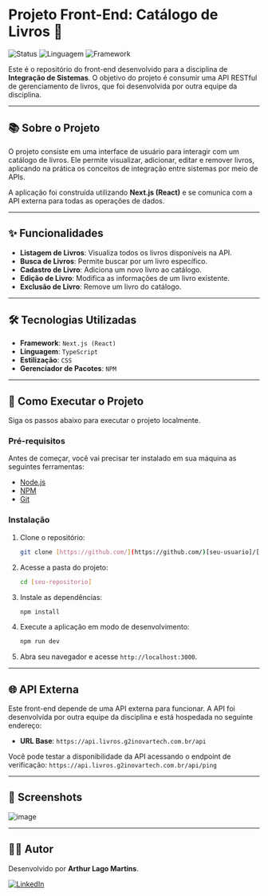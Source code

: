 # Projeto Front-End: Catálogo de Livros 📖

![Status](https://img.shields.io/badge/status-concluído-green)
![Linguagem](https://img.shields.io/badge/linguagem-TypeScript-blue)
![Framework](https://img.shields.io/badge/framework-Next.js-black?logo=next.js)

Este é o repositório do front-end desenvolvido para a disciplina de **Integração de Sistemas**. O objetivo do projeto é consumir uma API RESTful de gerenciamento de livros, que foi desenvolvida por outra equipe da disciplina.

***

## 📚 Sobre o Projeto

O projeto consiste em uma interface de usuário para interagir com um catálogo de livros. Ele permite visualizar, adicionar, editar e remover livros, aplicando na prática os conceitos de integração entre sistemas por meio de APIs.

A aplicação foi construída utilizando **Next.js (React)** e se comunica com a API externa para todas as operações de dados.

***

## ✨ Funcionalidades

-   **Listagem de Livros**: Visualiza todos os livros disponíveis na API.
-   **Busca de Livros**: Permite buscar por um livro específico.
-   **Cadastro de Livro**: Adiciona um novo livro ao catálogo.
-   **Edição de Livro**: Modifica as informações de um livro existente.
-   **Exclusão de Livro**: Remove um livro do catálogo.

***

## 🛠️ Tecnologias Utilizadas

-   **Framework**: `Next.js (React)`
-   **Linguagem**: `TypeScript`
-   **Estilização**: `CSS`
-   **Gerenciador de Pacotes**: `NPM`

***

## 🚀 Como Executar o Projeto

Siga os passos abaixo para executar o projeto localmente.

### Pré-requisitos

Antes de começar, você vai precisar ter instalado em sua máquina as seguintes ferramentas:
* [Node.js](https://nodejs.org/en/)
* [NPM](https://www.npmjs.com/)
* [Git](https://git-scm.com)

### Instalação

1.  Clone o repositório:
    ```bash
    git clone [https://github.com/](https://github.com/)[seu-usuario]/[seu-repositorio].git
    ```

2.  Acesse a pasta do projeto:
    ```bash
    cd [seu-repositorio]
    ```

3.  Instale as dependências:
    ```bash
    npm install
    ```

4.  Execute a aplicação em modo de desenvolvimento:
    ```bash
    npm run dev
    ```
5.  Abra seu navegador e acesse `http://localhost:3000`.

***

## 🌐 API Externa

Este front-end depende de uma API externa para funcionar. A API foi desenvolvida por outra equipe da disciplina e está hospedada no seguinte endereço:

-   **URL Base**: `https://api.livros.g2inovartech.com.br/api`

Você pode testar a disponibilidade da API acessando o endpoint de verificação:
`https://api.livros.g2inovartech.com.br/api/ping`

***

## 📸 Screenshots

![image](https://github.com/user-attachments/assets/b7b5a083-290c-4fed-81b9-caa1c6130bc5)

***

## 👨‍💻 Autor

Desenvolvido por **Arthur Lago Martins**.

[![LinkedIn](https://www.linkedin.com/in/arthur-martins-510b36235/)](https://www.linkedin.com/in/arthur-martins-510b36235/)
